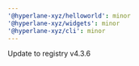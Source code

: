 ```yaml
---
'@hyperlane-xyz/helloworld': minor
'@hyperlane-xyz/widgets': minor
'@hyperlane-xyz/cli': minor
---
```


Update to registry v4.3.6
